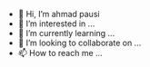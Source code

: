 - 👋 Hi, I’m ahmad pausi
- 👀 I’m interested in ...
- 🌱 I’m currently learning ...
- 💞️ I’m looking to collaborate on ...
- 📫 How to reach me ...

<!---
ahmad pausi/ahmad pausi is a ✨ special ✨ repository because its `README.md` (this file) appears on your GitHub profile.
You can click the Preview link to take a look at your changes.
--->
